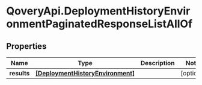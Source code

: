 # QoveryApi.DeploymentHistoryEnvironmentPaginatedResponseListAllOf

## Properties

Name | Type | Description | Notes
------------ | ------------- | ------------- | -------------
**results** | [**[DeploymentHistoryEnvironment]**](DeploymentHistoryEnvironment.md) |  | [optional] 


